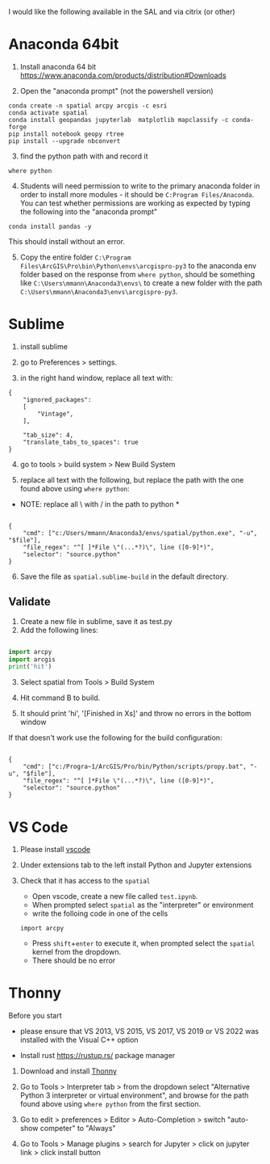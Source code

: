 
I would like the following available in the SAL and via citrix (or other)


# Anaconda 64bit

1) Install anaconda 64 bit https://www.anaconda.com/products/distribution#Downloads

2) Open the "anaconda prompt" (not the powershell version)

``` 
conda create -n spatial arcpy arcgis -c esri
conda activate spatial
conda install geopandas jupyterlab  matplotlib mapclassify -c conda-forge
pip install notebook geopy rtree
pip install --upgrade nbconvert

```

3) find the python path with and record it

`where python`

4) Students will need permission to write to the primary anaconda folder in order to install more modules - it should be `C:Program Files/Anaconda`. You can test whether permissions are working as expected by typing the following into the "anaconda prompt"

`conda install pandas -y`

This should install without an error.  

5) Copy the entire folder `C:\Program Files\ArcGIS\Pro\bin\Python\envs\arcgispro-py3` to the anaconda env folder based on the response from `where python`, should be something like `C:\Users\mmann\Anaconda3\envs\` to create a new folder with the path `C:\Users\mmann\Anaconda3\envs\arcgispro-py3`.




# Sublime
1) install sublime

2) go to Preferences > settings.

3) in the right hand window, replace all text with:

```
{
    "ignored_packages":
    [
        "Vintage",
    ],

    "tab_size": 4,
    "translate_tabs_to_spaces": true
}
```

4) go to tools > build system > New Build System

5) replace all text with the following, but replace the path with the one found above using `where python`:
* NOTE: replace all \ with / in the path to python *

```

{
    "cmd": ["c:/Users/mmann/Anaconda3/envs/spatial/python.exe", "-u", "$file"],
    "file_regex": "^[ ]*File \"(...*?)\", line ([0-9]*)",
    "selector": "source.python"
}

```
6) Save the file as `spatial.sublime-build` in the default directory. 

## Validate
1) Create a new file in sublime, save it as test.py
2) Add the following lines:

``` python

import arcpy
import arcgis
print('hit')

```
3) Select spatial from Tools > Build System

4) Hit command B to build.

5) It should print 'hi', '[Finished in Xs]' and throw no errors in the bottom window

If that doesn't work use the following for the build configuration:
```

{
    "cmd": ["c:/Progra~1/ArcGIS/Pro/bin/Python/scripts/propy.bat", "-u", "$file"],
    "file_regex": "^[ ]*File \"(...*?)\", line ([0-9]*)",
    "selector": "source.python"
}   

``` 

# VS Code

1) Please install [vscode](https://code.visualstudio.com/Download) 

2) Under extensions tab to the left install Python and Jupyter extensions

3) Check that it has access to the `spatial` 

    - Open vscode, create a new file called `test.ipynb`.
    - When prompted select `spatial` as the "interpreter" or environment
    - write the folloing code in one of the cells
    ```
    import arcpy

    ```
    - Press `shift`+`enter` to execute it, when prompted select the `spatial` kernel from the dropdown.
    - There should be no error

# Thonny

Before you start

- please ensure that VS 2013, VS 2015, VS 2017, VS 2019 or VS 2022 was installed with the Visual C++ option

- Install rust https://rustup.rs/ package manager

1) Download and install [Thonny](https://thonny.org/)

2) Go to Tools > Interpreter tab > from the dropdown select "Alternative Python 3 interpreter or virtual environment", and browse for the path found above using `where python` from the first section. 

3) Go to edit > preferences > Editor > Auto-Completion > switch "auto-show competer"  to "Always"

4) Go to Tools > Manage plugins > search for Jupyter > click on jupyter link > click install button


 